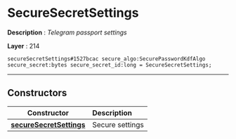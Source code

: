 # SecureSecretSettings

**Description** : *Telegram passport settings*

**Layer** : 214

```tl
secureSecretSettings#1527bcac secure_algo:SecurePasswordKdfAlgo secure_secret:bytes secure_secret_id:long = SecureSecretSettings;
```

---

## Constructors

| Constructor | Description |
| :---: | :--- |
| [**secureSecretSettings**](constructor/secureSecretSettings) | Secure settings |